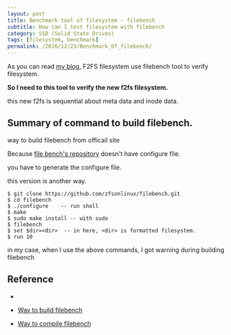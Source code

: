```yaml
---
layout: post
title: Benchmark tool of filesystem - filebench
subtitle: How can I test filesystem with filebench
category: SSD (Solid State Drives)
tags: [filesystem, benchmark]
permalink: /2016/12/23/Benchmark_Of_filebench/
---
```


 As you can read [my blog](/2016/12/12/How_To_Check_Performance_Of_F2FS/), F2FS filesystem use filebench tool to verify filesystem.
 
 **So I need to this tool to verify the new f2fs filesystem.**
 
 this new f2fs is sequential about meta data and inode data. 
 
 
 
 
 
 
 
 ## Summary of command to build filebench.
 
 way to build filebench from officail site
 
 Because [file bench's repository](https://github.com/filebench/filebench) doesn't have configure file. 
 
 you have to generate the configure file. 
 
 
 
 

this version is another way. 

```shell 
$ git clone https://github.com/zfsonlinux/filebench.git
$ cd filebench
$ ./configure    -- run shell
$ make
$ sudo make install -- with sudo
$ filebench
$ set $dir=<dir>  -- in here, <dir> is formatted filesystem.
$ run 10
```

in my case, when I use the above commands, I got warning during building filebench
 
 
 ## Reference
 
  - 
 
  - [Way to build filebench](https://github.com/filebench/filebench/wiki)
 
  - [Way to compile filebench](https://github.com/zfsonlinux/filebench)
